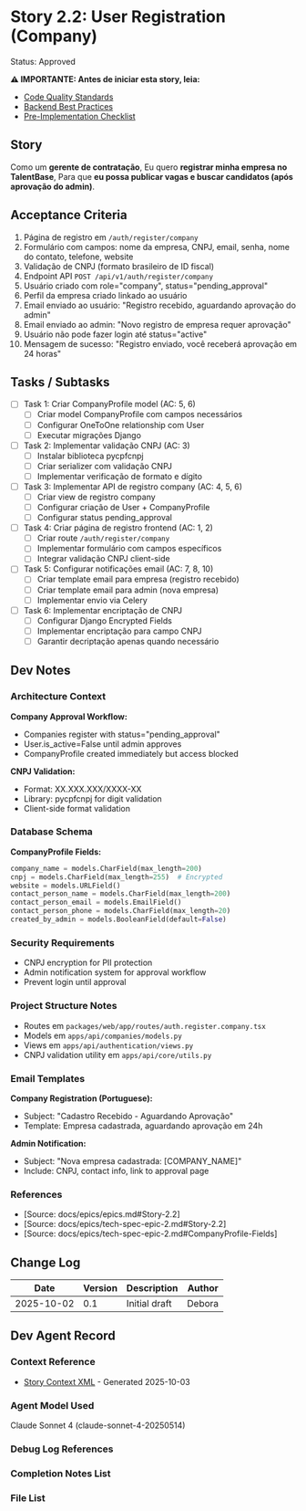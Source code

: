 # Story 2.2: User Registration (Company)

Status: Approved

**⚠️ IMPORTANTE: Antes de iniciar esta story, leia:**
- [Code Quality Standards](../bestpraticies/CODE_QUALITY.md)
- [Backend Best Practices](../bestpraticies/BACKEND_BEST_PRACTICES.md)
- [Pre-Implementation Checklist](../bestpraticies/PRE_IMPLEMENTATION_CHECKLIST.md)


## Story

Como um **gerente de contratação**,
Eu quero **registrar minha empresa no TalentBase**,
Para que **eu possa publicar vagas e buscar candidatos (após aprovação do admin)**.

## Acceptance Criteria

1. Página de registro em `/auth/register/company`
2. Formulário com campos: nome da empresa, CNPJ, email, senha, nome do contato, telefone, website
3. Validação de CNPJ (formato brasileiro de ID fiscal)
4. Endpoint API `POST /api/v1/auth/register/company`
5. Usuário criado com role="company", status="pending_approval"
6. Perfil da empresa criado linkado ao usuário
7. Email enviado ao usuário: "Registro recebido, aguardando aprovação do admin"
8. Email enviado ao admin: "Novo registro de empresa requer aprovação"
9. Usuário não pode fazer login até status="active"
10. Mensagem de sucesso: "Registro enviado, você receberá aprovação em 24 horas"

## Tasks / Subtasks

- [ ] Task 1: Criar CompanyProfile model (AC: 5, 6)
  - [ ] Criar model CompanyProfile com campos necessários
  - [ ] Configurar OneToOne relationship com User
  - [ ] Executar migrações Django
- [ ] Task 2: Implementar validação CNPJ (AC: 3)
  - [ ] Instalar biblioteca pycpfcnpj
  - [ ] Criar serializer com validação CNPJ
  - [ ] Implementar verificação de formato e dígito
- [ ] Task 3: Implementar API de registro company (AC: 4, 5, 6)
  - [ ] Criar view de registro company
  - [ ] Configurar criação de User + CompanyProfile
  - [ ] Configurar status pending_approval
- [ ] Task 4: Criar página de registro frontend (AC: 1, 2)
  - [ ] Criar route `/auth/register/company`
  - [ ] Implementar formulário com campos específicos
  - [ ] Integrar validação CNPJ client-side
- [ ] Task 5: Configurar notificações email (AC: 7, 8, 10)
  - [ ] Criar template email para empresa (registro recebido)
  - [ ] Criar template email para admin (nova empresa)
  - [ ] Implementar envio via Celery
- [ ] Task 6: Implementar encriptação de CNPJ
  - [ ] Configurar Django Encrypted Fields
  - [ ] Implementar encriptação para campo CNPJ
  - [ ] Garantir decriptação apenas quando necessário

## Dev Notes

### Architecture Context

**Company Approval Workflow:**
- Companies register with status="pending_approval"
- User.is_active=False until admin approves
- CompanyProfile created immediately but access blocked

**CNPJ Validation:**
- Format: XX.XXX.XXX/XXXX-XX
- Library: pycpfcnpj for digit validation
- Client-side format validation

### Database Schema

**CompanyProfile Fields:**
```python
company_name = models.CharField(max_length=200)
cnpj = models.CharField(max_length=255)  # Encrypted
website = models.URLField()
contact_person_name = models.CharField(max_length=200)
contact_person_email = models.EmailField()
contact_person_phone = models.CharField(max_length=20)
created_by_admin = models.BooleanField(default=False)
```

### Security Requirements

- CNPJ encryption for PII protection
- Admin notification system for approval workflow
- Prevent login until approval

### Project Structure Notes

- Routes em `packages/web/app/routes/auth.register.company.tsx`
- Models em `apps/api/companies/models.py`
- Views em `apps/api/authentication/views.py`
- CNPJ validation utility em `apps/api/core/utils.py`

### Email Templates

**Company Registration (Portuguese):**
- Subject: "Cadastro Recebido - Aguardando Aprovação"
- Template: Empresa cadastrada, aguardando aprovação em 24h

**Admin Notification:**
- Subject: "Nova empresa cadastrada: [COMPANY_NAME]"
- Include: CNPJ, contact info, link to approval page

### References

- [Source: docs/epics/epics.md#Story-2.2]
- [Source: docs/epics/tech-spec-epic-2.md#Story-2.2]
- [Source: docs/epics/tech-spec-epic-2.md#CompanyProfile-Fields]

## Change Log

| Date     | Version | Description   | Author        |
| -------- | ------- | ------------- | ------------- |
| 2025-10-02 | 0.1     | Initial draft | Debora |

## Dev Agent Record

### Context Reference

- [Story Context XML](../stories-context/story-context-2.2.2.xml) - Generated 2025-10-03

### Agent Model Used

Claude Sonnet 4 (claude-sonnet-4-20250514)

### Debug Log References

### Completion Notes List

### File List